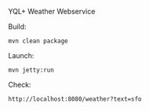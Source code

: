 YQL+ Weather Webservice

Build:

    mvn clean package

Launch:

    mvn jetty:run

Check:

    http://localhost:8080/weather?text=sfo
